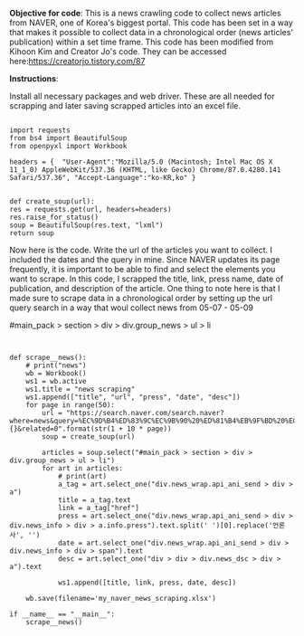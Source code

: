 **Objective for code**: This is a news crawling code to collect news articles from NAVER, one of Korea's biggest portal. This code has been set in a way that makes it possible to collect data in a chronological order (news articles' publication) within a set time frame. This code has been modified from Kihoon Kim and Creator Jo's code. They can be accessed here:https://creatorjo.tistory.com/87


**Instructions**:

Install all necessary packages and web driver. These are all needed for scrapping and later saving scrapped articles into an excel file.

```

import requests
from bs4 import BeautifulSoup
from openpyxl import Workbook

headers = {  "User-Agent":"Mozilla/5.0 (Macintosh; Intel Mac OS X 11_1_0) AppleWebKit/537.36 (KHTML, like Gecko) Chrome/87.0.4280.141 Safari/537.36", "Accept-Language":"ko-KR,ko" }


def create_soup(url):
res = requests.get(url, headers=headers)
res.raise_for_status()
soup = BeautifulSoup(res.text, "lxml")
return soup

```

Now here is the code. Write the url of the articles you want to collect. I included the dates and the query in mine. Since NAVER updates its page frequently, it is important to be able to find and select the elements you want to scrape. In this code, I scrapped the title, link, press name, date of publication, and description of the article. One thing to note here is that I made sure to scrape data in a chronological order by setting up the url query search in a way that woul collect news from 05-07 - 05-09

#main_pack > section > div > div.group_news > ul > li

```


def scrape__news():
    # print("news")
    wb = Workbook()
    ws1 = wb.active
    ws1.title = "news scraping"
    ws1.append(["title", "url", "press", "date", "desc"])
    for page in range(50):
        url = "https://search.naver.com/search.naver?where=news&query=%EC%9D%B4%ED%83%9C%EC%9B%90%20%ED%81%B4%EB%9F%BD%20%EC%BD%94%EB%A1%9C%EB%82%98&sm=tab_opt&sort=0&photo=0&field=0&reporter_article=&pd=3&ds=2020.05.07&de=2020.05.07&docid=&nso=so%3Ar%2Cp%3Afrom20200507to20200507%2Ca%3Aall&mynews=0&refresh_start={}&related=0".format(str(1 + 10 * page))
        soup = create_soup(url)

        articles = soup.select("#main_pack > section > div > div.group_news > ul > li")
        for art in articles:
            # print(art)
            a_tag = art.select_one("div.news_wrap.api_ani_send > div > a")
            title = a_tag.text
            link = a_tag["href"]
            press = art.select_one("div.news_wrap.api_ani_send > div > div.news_info > div > a.info.press").text.split(' ')[0].replace('언론사', '')
            date = art.select_one("div.news_wrap.api_ani_send > div > div.news_info > div > span").text
            desc = art.select_one("div > div > div.news_dsc > div > a").text

            ws1.append([title, link, press, date, desc])

    wb.save(filename='my_naver_news_scraping.xlsx')

if __name__ == "__main__":
    scrape__news()

```
